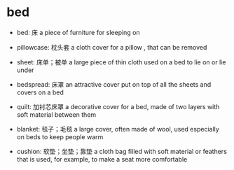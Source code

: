 # bed

- bed: 床 a piece of furniture for sleeping on

- pillowcase: 枕头套 a cloth cover for a pillow , that can be removed
- sheet: 床单；被单 a large piece of thin cloth used on a bed to lie on or lie under
- bedspread: 床罩 an attractive cover put on top of all the sheets and covers on a bed
- quilt: 加衬芯床罩 a decorative cover for a bed, made of two layers with soft material between them
- blanket: 毯子；毛毯 a large cover, often made of wool, used especially on beds to keep people warm
- cushion: 软垫；坐垫；靠垫 a cloth bag filled with soft material or feathers that is used, for example, to make a seat more comfortable
